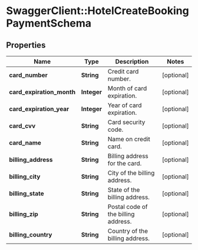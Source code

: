 # SwaggerClient::HotelCreateBookingPaymentSchema

## Properties
Name | Type | Description | Notes
------------ | ------------- | ------------- | -------------
**card_number** | **String** | Credit card number. | [optional] 
**card_expiration_month** | **Integer** | Month of card expiration. | [optional] 
**card_expiration_year** | **Integer** | Year of card expiration. | [optional] 
**card_cvv** | **String** | Card security code. | [optional] 
**card_name** | **String** | Name on credit card. | [optional] 
**billing_address** | **String** | Billing address for the card. | [optional] 
**billing_city** | **String** | City of the billing address. | [optional] 
**billing_state** | **String** | State of the billing address. | [optional] 
**billing_zip** | **String** | Postal code of the billing address. | [optional] 
**billing_country** | **String** | Country of the billing address. | [optional] 

